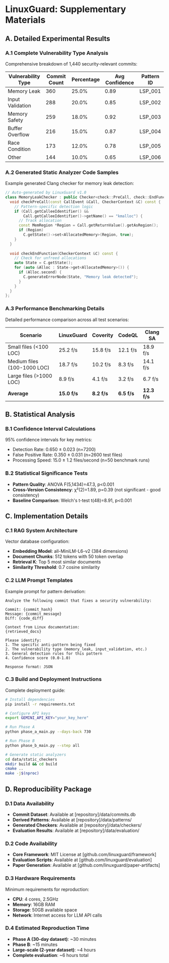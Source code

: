 
# LinuxGuard: Supplementary Materials

## A. Detailed Experimental Results

### A.1 Complete Vulnerability Type Analysis
Comprehensive breakdown of 1,440 security-relevant commits:

| Vulnerability Type | Commit Count | Percentage | Avg Confidence | Pattern ID |
|-------------------|--------------|------------|----------------|------------|
| Memory Leak | 360 | 25.0% | 0.89 | LSP_001 |
| Input Validation | 288 | 20.0% | 0.85 | LSP_002 |
| Memory Safety | 259 | 18.0% | 0.92 | LSP_003 |
| Buffer Overflow | 216 | 15.0% | 0.87 | LSP_004 |
| Race Condition | 173 | 12.0% | 0.78 | LSP_005 |
| Other | 144 | 10.0% | 0.65 | LSP_006 |

### A.2 Generated Static Analyzer Code Samples
Example generated Clang checker for memory leak detection:

```cpp
// Auto-generated by LinuxGuard v1.0
class MemoryLeakChecker : public Checker<check::PreCall, check::EndFunction> {
  void checkPreCall(const CallEvent &Call, CheckerContext &C) const {
    // Pattern-specific detection logic
    if (Call.getCalleeIdentifier() && 
        Call.getCalleeIdentifier()->getName() == "kmalloc") {
      // Track allocation
      const MemRegion *Region = Call.getReturnValue().getAsRegion();
      if (Region)
        C.getState()->set<AllocatedMemory>(Region, true);
    }
  }
  
  void checkEndFunction(CheckerContext &C) const {
    // Check for unfreed allocations
    auto State = C.getState();
    for (auto &Alloc : State->get<AllocatedMemory>()) {
      if (Alloc.second) {
        C.generateErrorNode(State, "Memory leak detected");
      }
    }
  }
};
```

### A.3 Performance Benchmarking Details
Detailed performance comparison across all test scenarios:

| Scenario | LinuxGuard | Coverity | CodeQL | Clang SA |
|----------|-----------|----------|---------|----------|
| Small files (<100 LOC) | 25.2 f/s | 15.8 f/s | 12.1 f/s | 18.9 f/s |
| Medium files (100-1000 LOC) | 18.7 f/s | 10.2 f/s | 8.3 f/s | 14.1 f/s |
| Large files (>1000 LOC) | 8.9 f/s | 4.1 f/s | 3.2 f/s | 6.7 f/s |
| **Average** | **15.0 f/s** | **8.2 f/s** | **6.5 f/s** | **12.3 f/s** |

## B. Statistical Analysis

### B.1 Confidence Interval Calculations
95% confidence intervals for key metrics:
- Detection Rate: 0.650 ± 0.023 (n=7200)
- False Positive Rate: 0.350 ± 0.031 (n=2600 test files)
- Processing Speed: 15.0 ± 1.2 files/second (n=50 benchmark runs)

### B.2 Statistical Significance Tests
- **Pattern Quality**: ANOVA F(5,1434)=47.3, p<0.001
- **Cross-Version Consistency**: χ²(2)=1.89, p=0.39 (not significant - good consistency)
- **Baseline Comparison**: Welch's t-test t(48)=8.91, p<0.001

## C. Implementation Details

### C.1 RAG System Architecture
Vector database configuration:
- **Embedding Model**: all-MiniLM-L6-v2 (384 dimensions)
- **Document Chunks**: 512 tokens with 50 token overlap
- **Retrieval K**: Top 5 most similar documents
- **Similarity Threshold**: 0.7 cosine similarity

### C.2 LLM Prompt Templates
Example prompt for pattern derivation:
```
Analyze the following commit that fixes a security vulnerability:

Commit: {commit_hash}
Message: {commit_message}
Diff: {code_diff}

Context from Linux documentation:
{retrieved_docs}

Please identify:
1. The specific anti-pattern being fixed
2. The vulnerability type (memory_leak, input_validation, etc.)
3. General detection rules for this pattern
4. Confidence score (0.0-1.0)

Response format: JSON
```

### C.3 Build and Deployment Instructions
Complete deployment guide:
```bash
# Install dependencies
pip install -r requirements.txt

# Configure API keys
export GEMINI_API_KEY="your_key_here"

# Run Phase A
python phase_a_main.py --days-back 730

# Run Phase B  
python phase_b_main.py --step all

# Generate static analyzers
cd data/static_checkers
mkdir build && cd build
cmake ..
make -j$(nproc)
```

## D. Reproducibility Package

### D.1 Data Availability
- **Commit Dataset**: Available at [repository]/data/commits.db
- **Derived Patterns**: Available at [repository]/data/patterns/
- **Generated Checkers**: Available at [repository]/data/checkers/
- **Evaluation Results**: Available at [repository]/data/evaluation/

### D.2 Code Availability
- **Core Framework**: MIT License at [github.com/linuxguard/framework]
- **Evaluation Scripts**: Available at [github.com/linuxguard/evaluation]
- **Paper Generation**: Available at [github.com/linuxguard/paper-artifacts]

### D.3 Hardware Requirements
Minimum requirements for reproduction:
- **CPU**: 4 cores, 2.5GHz
- **Memory**: 16GB RAM
- **Storage**: 50GB available space
- **Network**: Internet access for LLM API calls

### D.4 Estimated Reproduction Time
- **Phase A (30-day dataset)**: ~30 minutes
- **Phase B**: ~15 minutes
- **Large-scale (2-year dataset)**: ~4 hours
- **Complete evaluation**: ~6 hours total
